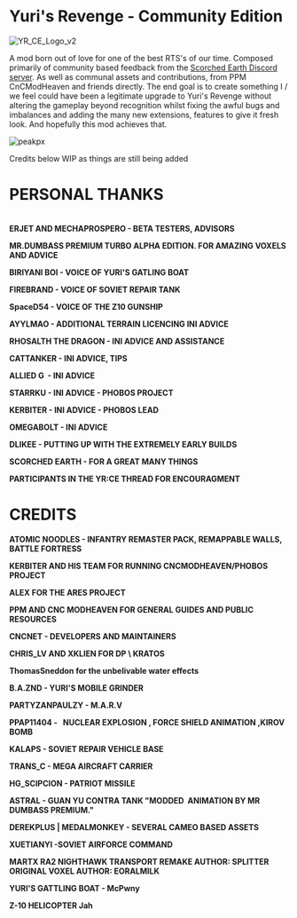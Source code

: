 # Yuri's Revenge - Community Edition

![YR_CE_Logo_v2](https://user-images.githubusercontent.com/72227841/173371253-bbb8a9db-5a1d-487f-a88b-e8e6e112f9b7.png)

A mod born out of love for one of the best RTS's of our time. Composed primarily of community based feedback from the  <a href="https://discord.gg/PsJ4WSxGV5">Scorched Earth Discord server</a>. As well as communal assets and contributions, from PPM CnCModHeaven and friends directly. The end goal is to create something I / we feel could have been a legitimate upgrade to Yuri's Revenge without altering the gameplay beyond recognition whilst fixing the awful bugs and imbalances and adding the many new extensions, features to give it fresh look. And hopefully this mod achieves that.


![peakpx](https://user-images.githubusercontent.com/72227841/173369562-20d4b607-7690-4bbe-aaa6-a22aec78ab1e.png)


Credits below WIP as things are still being added

# PERSONAL THANKS

**\
ERJET AND MECHAPROSPERO - BETA TESTERS, ADVISORS**

**MR.DUMBASS PREMIUM TURBO ALPHA EDITION. FOR AMAZING VOXELS AND ADVICE**

**BIRIYANI BOI - VOICE OF YURI'S GATLING BOAT**

**FIREBRAND - VOICE OF SOVIET REPAIR TANK**

**SpaceD54 - VOICE OF THE Z10 GUNSHIP**

**AYYLMAO - ADDITIONAL TERRAIN LICENCING INI ADVICE**

**RHOSALTH THE DRAGON - INI ADVICE AND ASSISTANCE**

**CATTANKER - INI ADVICE, TIPS**

**ALLIED G  - INI ADVICE**

**STARRKU - INI ADVICE - PHOBOS PROJECT**

**KERBITER - INI ADVICE - PHOBOS LEAD**

**OMEGABOLT - INI ADVICE**

**DLIKEE - PUTTING UP WITH THE EXTREMELY EARLY BUILDS**

**SCORCHED EARTH - FOR A GREAT MANY THINGS**

**PARTICIPANTS IN THE YR:CE THREAD FOR ENCOURAGMENT**

# CREDITS

**ATOMIC NOODLES - INFANTRY REMASTER PACK, REMAPPABLE WALLS, BATTLE FORTRESS**

**KERBITER AND HIS TEAM FOR RUNNING CNCMODHEAVEN/PHOBOS PROJECT**

**ALEX FOR THE ARES PROJECT**

**PPM AND CNC MODHEAVEN FOR GENERAL GUIDES AND PUBLIC RESOURCES**

**CNCNET - DEVELOPERS AND MAINTAINERS**

**CHRIS_LV AND XKLIEN FOR DP \ KRATOS**

**ThomasSneddon for the unbelivable water effects**

**B.A.ZND - YURI'S MOBILE GRINDER**

**PARTYZANPAULZY - M.A.R.V**

**PPAP11404 -   NUCLEAR EXPLOSION , FORCE SHIELD ANIMATION ,KIROV BOMB**

**KALAPS - SOVIET REPAIR VEHICLE BASE**

**TRANS_C - MEGA AIRCRAFT CARRIER**

**HG_SCIPCION - PATRIOT MISSILE**

**ASTRAL - GUAN YU CONTRA TANK "MODDED  ANIMATION BY MR DUMBASS PREMIUM."**

**DEREKPLUS | MEDALMONKEY - SEVERAL CAMEO BASED ASSETS**

**XUETIANYI -SOVIET AIRFORCE COMMAND**

**MARTX RA2 NIGHTHAWK TRANSPORT REMAKE AUTHOR: SPLITTER ORIGINAL VOXEL AUTHOR: EORALMILK**

**YURI'S GATTLING BOAT - McPwny**

**Z-10 HELICOPTER  Jah**
